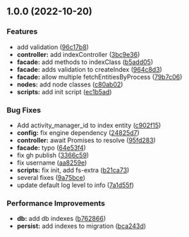## 1.0.0 (2022-10-20)


### Features

* add validation ([96c17b8](https://github.com/flow-build/indexer/commit/96c17b8f8d23bda761f85b65a083bc37c80e6242))
* **controller:** add indexController ([3bc9e36](https://github.com/flow-build/indexer/commit/3bc9e36d7da9376c3ba048b72d1e8c0a27ab3ef7))
* **facade:** add methods to indexClass ([b5add05](https://github.com/flow-build/indexer/commit/b5add05ae5012039b3df1535fd060eddbda5483c))
* **facade:** adds validation to createIndex ([964c8d3](https://github.com/flow-build/indexer/commit/964c8d35dfdde24d257b935d8c62ecad784a7d7e))
* **facade:** allow multiple fetchEntitiesByProcess ([79b7c06](https://github.com/flow-build/indexer/commit/79b7c06228ae97381304e57c3658b41b0574f4dd))
* **nodes:** add node classes ([c80ab02](https://github.com/flow-build/indexer/commit/c80ab022b558e97d8df6dd4d7e2503d1c3f5c028))
* **scripts:** add init script ([ec1b5ad](https://github.com/flow-build/indexer/commit/ec1b5ad2bdfcde9b47658b8cc6e3c2eee95a77be))


### Bug Fixes

* Add activity_manager_id to index entity ([c902f15](https://github.com/flow-build/indexer/commit/c902f1520d2f09fd5fda2d00de479191455ba9d2))
* **config:** fix engine dependency ([24825d7](https://github.com/flow-build/indexer/commit/24825d7c8c75249735a729f35468dfbdbcee7f82))
* **controller:** await Promises to resolve ([95fd283](https://github.com/flow-build/indexer/commit/95fd2835c930b020a26ec4943d6b994ffc017a75))
* **facade:** typo ([64e53f4](https://github.com/flow-build/indexer/commit/64e53f43b7fe51fc92c3c300e415766ad2aa7942))
* fix gh publish ([3366c59](https://github.com/flow-build/indexer/commit/3366c5927932ffb7b43bee7b0fb4e44c800ad1a2))
* fix username ([aa8259e](https://github.com/flow-build/indexer/commit/aa8259eeda3afcf8d4a40bcba9768546018437fe))
* **scripts:** fix init, add fs-extra ([b21ca73](https://github.com/flow-build/indexer/commit/b21ca739ba22cf7884dd65d861e2f81496cd1ef4))
* several fixes ([9a75bce](https://github.com/flow-build/indexer/commit/9a75bcef7a3c5dd25749b4ee3e53c4dc90c566be))
* update default log level to info ([7a1d55f](https://github.com/flow-build/indexer/commit/7a1d55f036d5624ea549f0aca3b34384892757fb))


### Performance Improvements

* **db:** add db indexes ([b762866](https://github.com/flow-build/indexer/commit/b762866869b45ff5b6ab43544d1592e9a3b8b5ea))
* **persist:** add indexes to migration ([bca243d](https://github.com/flow-build/indexer/commit/bca243d66e27cea96b3a59ad74c1ab4dc81f2a26))

